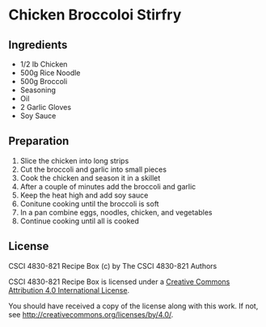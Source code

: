 # Chicken Broccoloi Stirfry

## Ingredients

*   1/2 lb Chicken
*   500g Rice Noodle
*   500g Broccoli
*   Seasoning
*   Oil
*   2 Garlic Gloves
*   Soy Sauce

## Preparation

1.  Slice the chicken into long strips
2.  Cut the broccoli and garlic into small pieces
3.  Cook the chicken and season it in a skillet
4.  After a couple of minutes add the broccoli and garlic
5.  Keep the heat high and add soy sauce
6.  Conitune cooking until the broccoli is soft
7.  In a pan combine eggs, noodles, chicken, and vegetables
8.  Continue cooking until all is cooked

## License
CSCI 4830-821 Recipe Box (c) by The CSCI 4830-821 Authors

CSCI 4830-821 Recipe Box is licensed under a [Creative Commons Attribution 4.0
International License](http://creativecommons.org/licenses/by/4.0/).

You should have received a copy of the license along with this
work.  If not, see <http://creativecommons.org/licenses/by/4.0/>.

